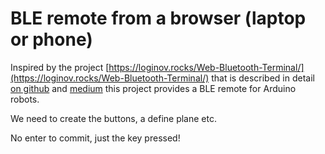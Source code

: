 # BLE remote from a browser (laptop or phone)

Inspired by the project [https://loginov.rocks/Web-Bluetooth-Terminal/](https://loginov.rocks/Web-Bluetooth-Terminal/) that is described in detail [on github](https://gist.github.com/loginov-rocks) and [medium](https://medium.com/@loginov_rocks/how-to-make-a-web-app-for-your-own-bluetooth-low-energy-device-arduino-2af8d16fdbe8) this project provides a BLE remote for Arduino robots.

We need to create the buttons, a define plane etc.

No enter to commit, just the key pressed!
